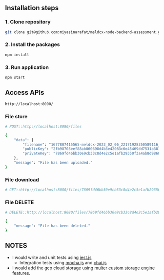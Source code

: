 ## Installation steps

### 1. Clone repository
```bash
git clone git@github.com:miyasinarafat/meldcx-node-backend-assessment.git
```

### 2. Install the packages
```bash
npm install
```

### 3. Run application
```bash
npm start
```

## Access APIs
```bash
http://localhost:8000/
```

### File store
```bash
# POST::http://localhost:8080/files

{
    "data": {
        "filename": "1677807415565-meldcx-2023_02_06_22171928350589116_thumbnail_1.jpg",
        "publicKey": "2fb98703eef88ab060398d4b8e42083c6e45469dd7531a3810095b17efd8acfe",
        "privateKey": "7869fd46bb30e9cb33c8d4e2c5e1afb29350f3a4ab8d9868c41bfecb77a646e1"
    },
    "message": "File has been uploaded."
}
```

### File download
```bash
# GET::http://localhost:8080/files/7869fd46bb30e9cb33c8d4e2c5e1afb29350f3a4ab8d9868c41bfecb77a646e1
```

### File DELETE
```bash
# DELETE::http://localhost:8080/files/7869fd46bb30e9cb33c8d4e2c5e1afb29350f3a4ab8d9868c41bfecb77a646e1

{
    "message": "File has been deleted."
}
```

## NOTES
- I would write and unit tests using [jest.js](https://jestjs.io/)
  - Integration tests using [mocha.js](https://mochajs.org/) and [chai.js](https://www.chaijs.com/)
- I would add the gcp cloud storage using [multer](https://github.com/expressjs/multer) [custom storage engine](https://github.com/expressjs/multer/blob/master/StorageEngine.md) features.

